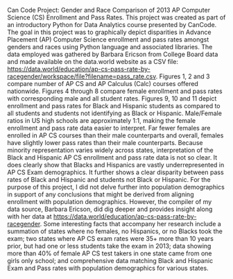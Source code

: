 Can Code Project: Gender and Race Comparison of 2013 AP Computer Science (CS) Enrollment and Pass Rates. 
This project was created as part of an introductory Python for Data Analytics course presented by CanCode. The goal in this project was to graphically depict disparities in Advance Placement (AP) Computer Science enrollment and pass rates amongst genders and races using Python language and associated libraries. The data employed was gathered by Barbara Ericson from College Board data and made available on the data.world website as a CSV file: https://data.world/education/ap-cs-pass-rate-by-racegender/workspace/file?filename=pass_rate.csv. 
Figures 1, 2 and 3 compare number of AP CS and AP Calculus (Calc) courses offered nationwide. Figures 4 through 8 compare female enrollment and pass rates with corresponding male and all student rates. Figures 9, 10 and 11 depict enrollment and pass rates for Black and Hispanic students as compared to all students and students not identifying as Black or Hispanic.
Male/Female ratios in US high schools are approximately 1:1, making the female enrollment and pass rate data easier to interpret. Far fewer females are enrolled in AP CS courses than their male counterparts and overall, females have slightly lower pass rates than their male counterparts. Because minority representation varies widely across states, interpretation of the Black and Hispanic AP CS enrollment and pass rate data is not so clear. It does clearly show that Blacks and Hispanics are vastly underrepresented in AP CS Exam demographics. It further shows a clear disparity between pass rates of Black and Hispanic and students not Black or Hispanic.
For the purpose of this project, I did not delve further into population demographics in support of any conclusions that might be derived from aligning enrollment with population demographics. However, the compiler of my data source, Barbara Ericson, did dig deeper and provides insight along with her data at https://data.world/education/ap-cs-pass-rate-by-racegender. Some interesting facts that accompany her research include a summation of states where no females, no Hispanics, or no Blacks took the exam; two states where AP CS exam rates were 35+ more than 10 years prior, but had one or less students take the exam in 2013; data showing more than 40% of female AP CS test takers in one state came from one girls only school; and comprehensive data matching Black and Hispanic Exam and Pass rates with population demographics for various states. 
